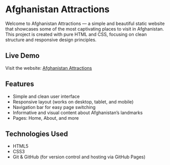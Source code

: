 # Afghanistan Attractions

Welcome to Afghanistan Attractions — a simple and beautiful static website that showcases some of the most captivating places to visit in Afghanistan. This project is created with pure HTML and CSS, focusing on clean structure and responsive design principles.

## Live Demo

Visit the website: [Afghanistan Attractions](https://fatima-rahmani79.github.io/Afghanistan-Attractions/)

## Features

- Simple and clean user interface  
- Responsive layout (works on desktop, tablet, and mobile)  
- Navigation bar for easy page switching  
- Informative and visual content about Afghanistan’s landmarks  
- Pages: Home, About, and more

## Technologies Used

- HTML5  
- CSS3  
- Git & GitHub (for version control and hosting via GitHub Pages)
